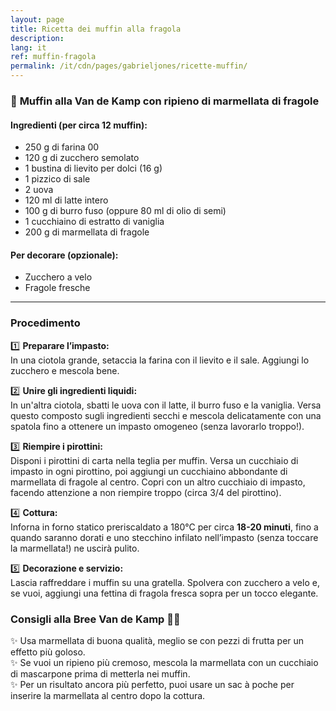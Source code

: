 ```yaml
---
layout: page
title: Ricetta dei muffin alla fragola
description:
lang: it
ref: muffin-fragola
permalink: /it/cdn/pages/gabrieljones/ricette-muffin/
---
```

### 🧁 **Muffin alla Van de Kamp con ripieno di marmellata di fragole**  

#### **Ingredienti** (per circa 12 muffin):  
- 250 g di farina 00  
- 120 g di zucchero semolato  
- 1 bustina di lievito per dolci (16 g)  
- 1 pizzico di sale  
- 2 uova  
- 120 ml di latte intero  
- 100 g di burro fuso (oppure 80 ml di olio di semi)  
- 1 cucchiaino di estratto di vaniglia  
- 200 g di marmellata di fragole  

#### **Per decorare (opzionale):**  
- Zucchero a velo  
- Fragole fresche  

---

### **Procedimento**  

1️⃣ **Preparare l’impasto:**  
In una ciotola grande, setaccia la farina con il lievito e il sale. Aggiungi lo zucchero e mescola bene.  

2️⃣ **Unire gli ingredienti liquidi:**  
In un'altra ciotola, sbatti le uova con il latte, il burro fuso e la vaniglia. Versa questo composto sugli ingredienti secchi e mescola delicatamente con una spatola fino a ottenere un impasto omogeneo (senza lavorarlo troppo!).  

3️⃣ **Riempire i pirottini:**  
Disponi i pirottini di carta nella teglia per muffin. Versa un cucchiaio di impasto in ogni pirottino, poi aggiungi un cucchiaino abbondante di marmellata di fragole al centro. Copri con un altro cucchiaio di impasto, facendo attenzione a non riempire troppo (circa 3/4 del pirottino).  

4️⃣ **Cottura:**  
Inforna in forno statico preriscaldato a 180°C per circa **18-20 minuti**, fino a quando saranno dorati e uno stecchino infilato nell’impasto (senza toccare la marmellata!) ne uscirà pulito.  

5️⃣ **Decorazione e servizio:**  
Lascia raffreddare i muffin su una gratella. Spolvera con zucchero a velo e, se vuoi, aggiungi una fettina di fragola fresca sopra per un tocco elegante.  

### **Consigli alla Bree Van de Kamp 💁‍♀️**  
✨ Usa marmellata di buona qualità, meglio se con pezzi di frutta per un effetto più goloso.  
✨ Se vuoi un ripieno più cremoso, mescola la marmellata con un cucchiaio di mascarpone prima di metterla nei muffin.  
✨ Per un risultato ancora più perfetto, puoi usare un sac à poche per inserire la marmellata al centro dopo la cottura.  
